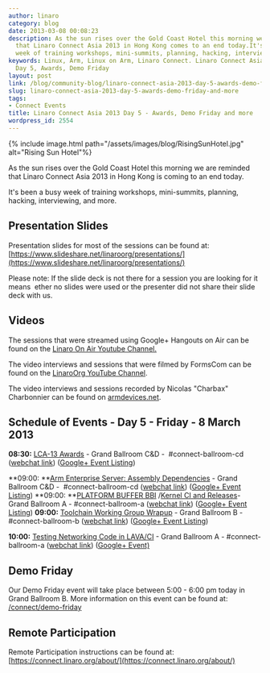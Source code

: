 ```yaml
---
author: linaro
category: blog
date: 2013-03-08 00:08:23
description: As the sun rises over the Gold Coast Hotel this morning we are reminded
  that Linaro Connect Asia 2013 in Hong Kong comes to an end today.It's been a busy
  week of training workshops, mini-summits, planning, hacking, interviewing, and more.
keywords: Linux, Arm, Linux on Arm, Linaro Connect. Linaro Connect Asia 2013, LCA13,
  Day 5, Awards, Demo Friday
layout: post
link: /blog/community-blog/linaro-connect-asia-2013-day-5-awards-demo-friday-and-more/
slug: linaro-connect-asia-2013-day-5-awards-demo-friday-and-more
tags:
- Connect Events
title: Linaro Connect Asia 2013 Day 5 - Awards, Demo Friday and more
wordpress_id: 2554
---
```


{% include image.html path="/assets/images/blog/RisingSunHotel.jpg" alt="Rising Sun Hotel"%}

As the sun rises over the Gold Coast Hotel this morning we are reminded that Linaro Connect Asia 2013 in Hong Kong is coming to an end today.

It's been a busy week of training workshops, mini-summits, planning, hacking, interviewing, and more.

## Presentation Slides

Presentation slides for most of the sessions can be found at: [https://www.slideshare.net/linaroorg/presentations/](https://www.slideshare.net/linaroorg/presentations/)

Please note: If the slide deck is not there for a session you are looking for it means  ether no slides were used or the presenter did not share their slide deck with us.

## Videos

The sessions that were streamed using Google+ Hangouts on Air can be found on the [Linaro On Air Youtube Channel.](http://www.youtube.com/user/LinaroOnAir)

The video interviews and sessions that were filmed by FormsCom can be found on the [LinaroOrg YouTube Channel](/blog).

The video interviews and sessions recorded by Nicolas "Charbax" Charbonnier can be found on [armdevices.net]().

## Schedule of Events - Day 5 - Friday - 8 March 2013

**08:30:** [LCA-13 Awards](http://lca-13.zerista.com/event/member/72406) - Grand Ballroom C&D -  #connect-ballroom-cd ([webchat link](http://bit.ly/ZEmR2C)) ([Google+ Event Listing](https://web.archive.org/web/2019*/https://plus.google.com/events/ct4jasvd012f89ua3khav32b118))

**09:00: **[Arm Enterprise Server: Assembly Dependencies](http://lca-13.zerista.com/event/member/72370) - Grand Ballroom C&D -  #connect-ballroom-cd ([webchat link](http://bit.ly/ZEmR2C)) ([Google+ Event Listing](https://web.archive.org/web/2019*/https://plus.google.com/events/ch5tsqm0s8g4nin5gvvilnkr5os))
**09:00: **[PLATFORM BUFFER BBI](http://lca-13.zerista.com/event/member/72378) /[Kernel CI and Releases](http://lca-13.zerista.com/event/member/72351)- Grand Ballroom A - #connect-ballroom-a ([webchat link](http://bit.ly/1459EAx)) ([Google+ Event Listing](https://web.archive.org/web/2019*/https://plus.google.com/events/cujj99sfv9unscelpjfui67e170))
**09:00:** [Toolchain Working Group Wrapup](http://lca-13.zerista.com/event/member/72373) - Grand Ballroom B - #connect-ballroom-b ([webchat link](http://bit.ly/12easrG)) ([Google+ Event Listing](https://web.archive.org/web/2019*/https://plus.google.com/events/c05ilfajtisg558d2nbdqas0fhg))

**10:00:** [Testing Networking Code in LAVA/CI](http://lca-13.zerista.com/event/member/72458) - Grand Ballroom A - #connect-ballroom-a ([webchat link](http://bit.ly/1459EAx)) ([Google+ Event)](https://web.archive.org/web/2019*/https://plus.google.com/events/cibu4hifa8c18q5dujd3dlsdit8)

## Demo Friday

Our Demo Friday event will take place between 5:00 - 6:00 pm today in Grand Ballroom B. More information on this event can be found at: [/connect/demo-friday](/blog/demo-friday-at-linaro-connect-q1-12-to-show-the-latest-linux-developments-on-arm/)

## Remote Participation

Remote Participation instructions can be found at: [https://connect.linaro.org/about/](https://connect.linaro.org/about/)
